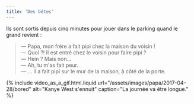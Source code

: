 ```yaml
---
title: 'Des bêtes'
---
```


Ils sont sortis depuis cinq minutes pour jouer dans le parking quand le grand revient :

<!-- more -->

> — Papa, mon frère a fait pipi chez la maison du voisin !  
> — Quoi ?! Il est entré chez le voisin pour faire pipi ?  
> — Hein ? Mais non…  
> — Ah, tu m'as fait peur.  
> — … il a fait pipi sur le mur de la maison, à côté de la porte.

{% include video_as_a_gif.html.liquid
url="/assets/images/papa/2017-04-28/bored"
alt="Kanye West s'ennuit"
caption="La journée va être longue."
%}
